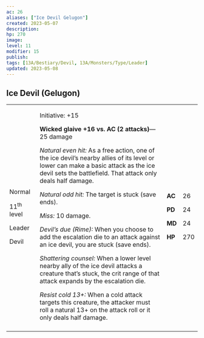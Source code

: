 ```yaml
---
ac: 26
aliases: ["Ice Devil Gelugon"]
created: 2023-05-07
description: 
hp: 270
image: 
level: 11
modifier: 15
publish: 
tags: [13A/Bestiary/Devil, 13A/Monsters/Type/Leader]
updated: 2023-05-08
---
```


## Ice Devil (Gelugon)

<table>
<colgroup>
<col style="width: 16%" />
<col style="width: 71%" />
<col style="width: 5%" />
<col style="width: 6%" />
</colgroup>
<tbody>
<tr class="odd">
<td><p>Normal</p>
<p>11<sup>th</sup> level</p>
<p>Leader</p>
<p>Devil</p></td>
<td><p>Initiative: +15</p>
<p><strong>Wicked glaive +16 vs. AC (2 attacks)</strong>—25 damage</p>
<p><em>Natural even hit:</em> As a free action, one of the ice devil’s
nearby allies of its level or lower can make a basic attack as the ice
devil sets the battlefield. That attack only deals half damage.</p>
<p><em>Natural odd hit:</em> The target is stuck (save ends).</p>
<p><em>Miss:</em> 10 damage.</p>
<p><em>Devil’s due (Rime):</em> When you choose to add the escalation
die to an attack against an ice devil, you are stuck (save ends).</p>
<p><em>Shattering counsel:</em> When a lower level nearby ally of the
ice devil attacks a creature that’s stuck, the crit range of that attack
expands by the escalation die.</p>
<p><em>Resist cold 13+:</em> When a cold attack targets this creature,
the attacker must roll a natural 13+ on the attack roll or it only deals
half damage.</p></td>
<td><p><strong>AC</strong></p>
<p><strong>PD</strong></p>
<p><strong>MD</strong></p>
<p><strong>HP</strong></p></td>
<td><p>26</p>
<p>24</p>
<p>24</p>
<p>270</p></td>
</tr>
<tr class="even">
<td></td>
<td></td>
<td></td>
<td></td>
</tr>
</tbody>
</table>
